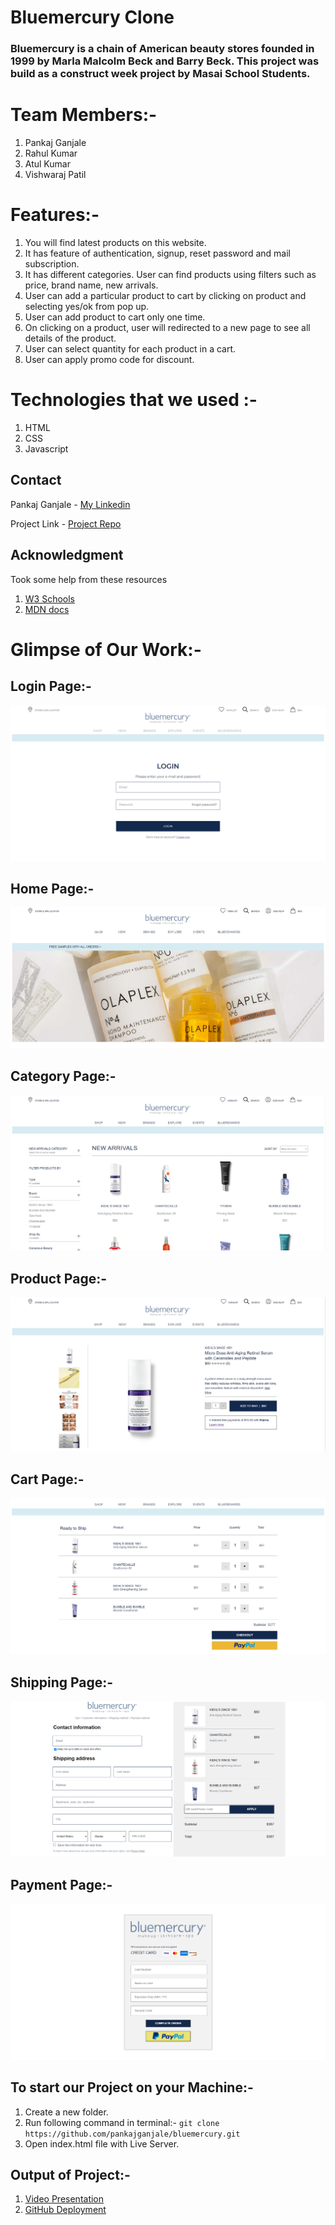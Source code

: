# Bluemercury Clone

### Bluemercury is a chain of American beauty stores founded in 1999 by Marla Malcolm Beck and Barry Beck. This project was build as a construct week project by Masai School Students.

# Team Members:-
1. Pankaj Ganjale
2. Rahul Kumar 
3. Atul Kumar
4. Vishwaraj Patil

# Features:-
1. You will find latest products on this website.
2. It has feature of authentication, signup, reset password and mail subscription.
3. It has different categories. User can find products using filters such as price, brand name, new arrivals.
4. User can add a particular product to cart by clicking on product and selecting yes/ok from pop up.
5. User can add product to cart only one time.
6. On clicking on a product, user will redirected to a new page to see all details of the product.
7. User can select quantity for each product in a cart.
8. User can apply promo code for discount.

# Technologies that we used :-
1. HTML
2. CSS
3. Javascript
   
## Contact

Pankaj Ganjale - [My Linkedin](https://linkedin.com/in/pankajganjale)

Project Link - [Project Repo](https://github.com/pankajganjale/bluemercury.git)

## Acknowledgment
Took some help from these resources 
1) [W3 Schools](https://www.w3schools.com)
2) [MDN docs](https://developer.mozilla.org/en-US/)




# Glimpse of Our Work:-

## Login Page:-
![login Page](https://github.com/pankajganjale/bluemercury/blob/master/image/login.PNG?raw=true)


## Home Page:-
![login Page](https://github.com/pankajganjale/bluemercury/blob/master/image/home1.PNG?raw=true)


## Category Page:-
![login Page](https://github.com/pankajganjale/bluemercury/blob/master/image/Category.PNG?raw=true)


## Product Page:-
![login Page](https://github.com/pankajganjale/bluemercury/blob/master/image/product.PNG?raw=true)


## Cart Page:-
![login Page](https://github.com/pankajganjale/bluemercury/blob/master/image/cart.PNG?raw=true)


## Shipping Page:-
![login Page](https://github.com/pankajganjale/bluemercury/blob/master/image/shipping.PNG?raw=true)


## Payment Page:-
![login Page](https://github.com/pankajganjale/bluemercury/blob/master/image/payment.PNG?raw=true)

## To start our Project on your Machine:-
1. Create a new folder.
2. Run following command in terminal:- ```git clone https://github.com/pankajganjale/bluemercury.git```
3. Open index.html file with Live Server.

## Output of Project:- 
1. [Video Presentation](https://drive.google.com/file/d/1MpkHS77w3Kb4EOGvIW_RbpEDHSq9_WC_/view?usp=sharing)
2. [GitHub Deployment](https://pankajganjale.github.io/bluemercury/)

